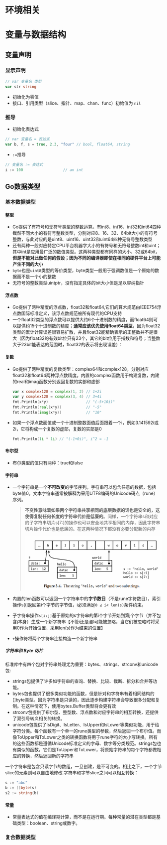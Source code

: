 # 环境相关

# 变量与数据结构

## 变量声明

### 显示声明

```go
// var 变量名 类型
var str string
```

- 初始化为零值
- 接口、引用类型（slice、指针、map、chan、func）初始值为 `nil`

### 推导

- 初始化表达式

```go
// var 变量名 = 表达式
var b, f, s = true, 2.3, "four" // bool, float64, string
```

- `:=`推导

```go
// 变量名 := 表达式
i := 100                  // an int
```

## Go数据类型

### 基本数据类型

#### 整型

- Go提供了有符号和无符号类型的整数运算。有int8、int16、int32和int64四种截然不同大小的有符号整数类型，分别对应8、16、32、64bit大小的有符号整数，与此对应的是uint8、uint16、uint32和uint64四种无符号整数类型
- 还有两种一般对应特定CPU平台机器字大小的有符号和无符号整数int和uint；其中int是应用最广泛的数值类型。这两种类型都有同样的大小，32或64bit，**但是不能对此做任何的假设；因为不同的编译器即使在相同的硬件平台上可能产生不同的大小**
- `byte`也是`uint8`类型的等价类型，byte类型一般用于强调数值是一个原始的数据而不是一个小的整数
- 无符号的整数类型uintptr，没有指定具体的bit大小但是足以容纳指针

#### 浮点数

- Go提供了两种精度的浮点数，float32和float64,它们的算术规范由IEEE754浮点数国际标准定义，该浮点数规范被所有现代的CPU支持
- 一个float32类型的浮点数可以提供大约6个十进制数的精度，而float64则可以提供约15个十进制数的精度；**通常应该优先使用float64类型**，因为float32类型的累计计算误差很容易扩散，并且float32能精确表示的正整数并不是很大（因为float32的有效bit位只有23个，其它的bit位用于指数和符号；当整数大于23bit能表达的范围时，float32的表示将出现误差）：

#### 复数

- Go提供了两种精度的复数类型：complex64和complex128，分别对应float32和float64两种浮点数精度。内置的complex函数用于构建复数，内建的real和imag函数分别返回复数的实部和虚部

	```go
	var x complex128 = complex(1, 2) // 1+2i
	var y complex128 = complex(3, 4) // 3+4i
	fmt.Println(x*y)                 // "(-5+10i)"
	fmt.Println(real(x*y))           // "-5"
	fmt.Println(imag(x*y))           // "10"
	```

	

- 如果一个浮点数面值或一个十进制整数面值后面跟着一个i，例如3.141592i或2i，它将构成一个复数的虚部，复数的实部是0

	```go
	fmt.Println(1i * 1i) // "(-1+0i)", i^2 = -1
	```

#### 布尔型

- 布尔类型的值只有两种：true和false

#### 字符串

- 一个字符串是一个**不可改变**的字节序列。字符串可以包含任意的数据，包括byte值0。文本字符串通常被解释为采用UTF8编码的Unicode码点（rune）序列。

	> **不变性意味着如果两个字符串共享相同的底层数据的话也是安全的，这使得复制任何长度的字符串代价是低廉的**。同样，一个字符串s和对应的子字符串切片s[7:]的操作也可以安全地共享相同的内存，因此字符串切片操作代价也是低廉的。在这两种情况下都没有必要分配新的内存
	>
	> ![img](img/ch3-04.png)

- 内置的len函数可以返回一个字符串中的**字节数目**（不是rune字符数目），索引操作s[i]返回第i个字节的字节值，i必须满足`0 ≤ i< len(s)`条件约束。

- 子字符串操作`s[i:j]`基于原始的s字符串的第i个字节开始到第j个字节（并不包含j本身）生成一个新字符串【不管i还是j都可能被忽略，当它们被忽略时将采用0作为开始位置，采用len(s)作为结束的位置】

- `+`操作符将两个字符串连接构造一个新字符串

##### 字符串和 Byte 切片

标准库中有四个包对字符串处理尤为重要：bytes、strings、strconv和unicode包:

- strings包提供了许多如字符串的查询、替换、比较、截断、拆分和合并等功能。
- bytes包也提供了很多类似功能的函数，但是针对和字符串有着相同结构的[]byte类型。因为字符串是只读的，因此逐步构建字符串会导致很多分配和复制。在这种情况下，使用bytes.Buffer类型将会更有效
- strconv包提供了布尔型、整型数、浮点数和对应字符串的相互转换，还提供了双引号转义相关的转换。
- unicode包提供了IsDigit、IsLetter、IsUpper和IsLower等类似功能，用于给字符分类。每个函数有一个单一的rune类型的参数，然后返回一个布尔值。而像ToUpper和ToLower之类的转换函数将用于rune字符的大小写转换。所有的这些函数都是遵循Unicode标准定义的字母、数字等分类规范。strings包也有类似的函数，它们是ToUpper和ToLower，将原始字符串的每个字符都做相应的转换，然后返回新的字符串



一个字符串是包含只读字节的数组，一旦创建，是不可变的。相比之下，一个字节slice的元素则可以自由地修改.字符串和字节slice之间可以相互转换：

```go
s := "abc"
b := []byte(s)
s2 := string(b)
```

#### 常量

- 常量表达式的值在编译期计算，而不是在运行期。每种常量的潜在类型都是基础类型：boolean、string或数字。



### 复合数据类型

